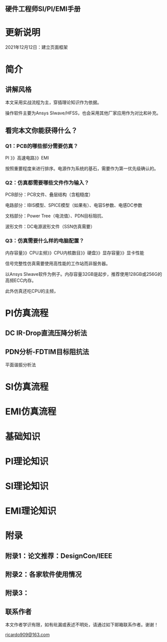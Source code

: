 ## 硬件工程师SI/PI/EMI手册

# 更新说明

2021年12月12日：建立页面框架



# 简介

## 讲解风格

本文采用实战流程为主，穿插理论知识作为依据。

操作软件主要为Ansys SIwave/HFSS，也会采用其他厂家应用作为对比和补充。

## 看完本文你能获得什么？

### Q1：PCB的哪些部分需要仿真？

PI 》》高速电路》》EMI

按照重要程度来进行排序。电源作为系统的基石，需要作为第一优先级确认的。

### Q2：仿真都需要哪些文件作为输入？

PCB部分：PCB文件、叠层结构（含粗糙度）

电路部分：IBIS模型、SPICE模型（如果有）、电容S参数、电感DC参数

文档部分：Power Tree（电流值）、PDN目标阻抗、

波形文件：DC电源波形文件（SSN仿真需要）





### Q3：仿真需要什么样的电脑配置？

内存容量》》CPU主频》》CPU内核数目》》硬盘》》显存容量》》显卡性能

信号完整性仿真需要使用高性能的工作站而非服务器。

以Ansys SIwave软件为例子。内存容量32GB是起步，推荐使用128GB或256G的高频ECC内存。

此外仿真还吃CPU的主频，









# PI仿真流程

## DC IR-Drop直流压降分析法





## PDN分析-FDTIM目标阻抗法



平面谐振分析法



# SI仿真流程





# EMI仿真流程







# 基础知识





# PI理论知识









# SI理论知识





# EMI理论知识







# 附录



## 附录1：论文推荐：DesignCon/IEEE



## 附录2：各家软件使用情况



## 附录3：



## 联系作者

本文作者学识有限，如有纰漏或表述不明处，请通过如下邮箱联系作者。谢谢！

ricardo909@163.com







